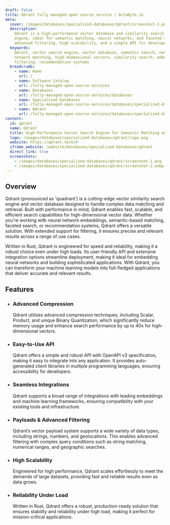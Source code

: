 ```yaml
---
draft: false
title: Qdrant fully managed open source service | OctaByte.io
meta:
  cover: /images/databases/specialized-databases/qdrant/screenshot-1.png
  description:
    Qdrant is a high-performance vector database and similarity search
    engine, ideal for semantic matching, neural networks, and faceted search. It offers
    advanced filtering, high scalability, and a simple API for developers.
  keywords:
    Qdrant, vector search engine, vector database, semantic search, neural
    network matching, high-dimensional vectors, similarity search, embeddings, advanced
    filtering, recommendation systems
  breadcrumb:
    - name: Home
      url: /
    - name: Software Catalog
      url: /fully-managed-open-source-services
    - name: Databases
      url: /fully-managed-open-source-services/databases
    - name: Specialized Databases
      url: /fully-managed-open-source-services/databases/specialized-databases
    - name: Qdrant
      url: /fully-managed-open-source-services/databases/specialized-databases/qdrant
content:
  id: qdrant
  name: Qdrant
  title: High-Performance Vector Search Engine for Semantic Matching and Recommendations
  logo: /images/databases/specialized-databases/qdrant/logo.png
  website: https://qdrant.tech/#
  iframe_website: /website/databases/specialized-databases/qdrant
  direct_link: true
  screenshots:
    - /images/databases/specialized-databases/qdrant/screenshot-1.png
    - /images/databases/specialized-databases/qdrant/screenshot-2.webp
---
```


## Overview

Qdrant (pronounced as 'quadrant') is a cutting-edge vector similarity search engine and vector database designed to handle complex data matching and retrieval. Built with performance in mind, Qdrant enables fast, scalable, and efficient search capabilities for high-dimensional vector data. Whether you're working with neural network embeddings, semantic-based matching, faceted search, or recommendation systems, Qdrant offers a versatile solution. With extended support for filtering, it ensures precise and relevant results across a range of use cases.

Written in Rust, Qdrant is engineered for speed and reliability, making it a robust choice even under high loads. Its user-friendly API and extensive integration options streamline deployment, making it ideal for embedding neural networks and building sophisticated applications. With Qdrant, you can transform your machine learning models into full-fledged applications that deliver accurate and relevant results.

## Features

- ### Advanced Compression

  Qdrant utilizes advanced compression techniques, including Scalar, Product, and unique Binary Quantization, which significantly reduce memory usage and enhance search performance by up to 40x for high-dimensional vectors.

- ### Easy-to-Use API

  Qdrant offers a simple and robust API with OpenAPI v3 specification, making it easy to integrate into any application. It provides auto-generated client libraries in multiple programming languages, ensuring accessibility for developers.

- ### Seamless Integrations

  Qdrant supports a broad range of integrations with leading embeddings and machine learning frameworks, ensuring compatibility with your existing tools and infrastructure.

- ### Payloads & Advanced Filtering

  Qdrant’s vector payload system supports a wide variety of data types, including strings, numbers, and geolocations. This enables advanced filtering with complex query conditions such as string matching, numerical ranges, and geographic searches.

- ### High Scalability

  Engineered for high performance, Qdrant scales effortlessly to meet the demands of large datasets, providing fast and reliable results even as data grows.

- ### Reliability Under Load

  Written in Rust, Qdrant offers a robust, production-ready solution that ensures stability and reliability under high load, making it perfect for mission-critical applications.
